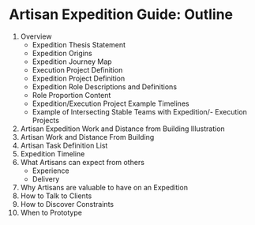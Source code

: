 # Artisan Expedition Guide: Outline

1. Overview
    - Expedition Thesis Statement
    - Expedition Origins
    - Expedition Journey Map
    - Execution Project Definition
    - Expedition Project Definition
    - Expedition Role Descriptions and Definitions
    - Role Proportion Content 
    - Expedition/Execution Project Example Timelines 
    - Example of Intersecting Stable Teams with Expedition/- Execution Projects
2. Artisan Expedition Work and Distance from Building Illustration
3. Artisan Work and Distance From Building
4. Artisan Task Definition List
5. Expedition Timeline
6. What Artisans can expect from others
    - Experience
    - Delivery
7. Why Artisans are valuable to have on an Expedition
8. How to Talk to Clients
9. How to Discover Constraints
10. When to Prototype
